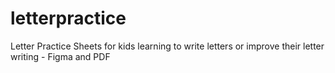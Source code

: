 # letterpractice
Letter Practice Sheets for kids learning to write letters or improve their letter writing - Figma and PDF
